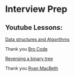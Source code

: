 # Interview Prep
## Youtube Lessons:

[Data structures and Algorithms](https://www.youtube.com/playlist?list=PLZPZq0r_RZON1eaqfafTnEexRzuHbfZX8)

Thank you [Bro Code](https://www.youtube.com/@BroCodez)


[Reversing a binary tree](https://www.youtube.com/watch?v=luVLOb4RnxQ&t=745s&pp=ygUVcmV2ZXJzaW5nIGJpbmFyeSB0cmVl)

Thank you [Ryan MacBeth](https://www.youtube.com/@RyanMcBethProgramming)

